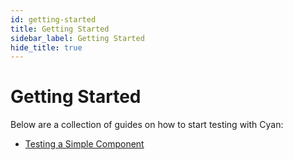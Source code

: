 ```yaml
---
id: getting-started
title: Getting Started
sidebar_label: Getting Started
hide_title: true
---
```


# Getting Started

Below are a collection of guides on how to start testing with Cyan:

- [Testing a Simple Component](./simple-component.md)
